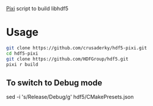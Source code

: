 [Pixi](https://pixi.sh) script to build libhdf5

# Usage
```bash
git clone https://github.com/crusaderky/hdf5-pixi.git
cd hdf5-pixi
git clone https://github.com/HDFGroup/hdf5.git
pixi r build
```

## To switch to Debug mode
sed -i 's/Release/Debug/g' hdf5/CMakePresets.json

